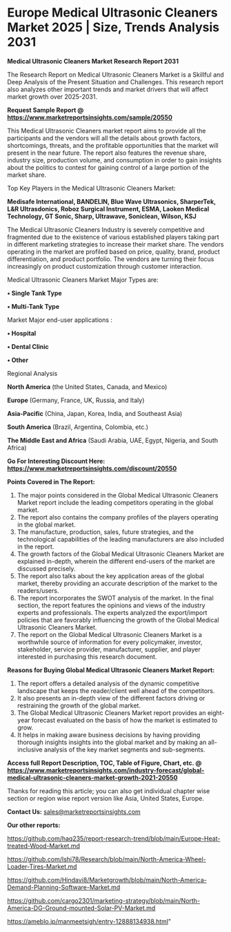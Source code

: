 # Europe Medical Ultrasonic Cleaners Market 2025 | Size, Trends Analysis 2031

<strong>Medical Ultrasonic Cleaners Market Research Report 2031</strong>

The Research Report on Medical Ultrasonic Cleaners Market is a Skillful and Deep Analysis of the Present Situation and Challenges. This research report also analyzes other important trends and market drivers that will affect market growth over 2025-2031.

<strong>Request Sample Report @ <a href=https://www.marketreportsinsights.com/sample/20550>https://www.marketreportsinsights.com/sample/20550</a></strong>

This Medical Ultrasonic Cleaners market report aims to provide all the participants and the vendors will all the details about growth factors, shortcomings, threats, and the profitable opportunities that the market will present in the near future. The report also features the revenue share, industry size, production volume, and consumption in order to gain insights about the politics to contest for gaining control of a large portion of the market share.

Top Key Players in the Medical Ultrasonic Cleaners Market:

<strong>Medisafe International, BANDELIN, Blue Wave Ultrasonics, SharperTek, L&R Ultrasdonics, Roboz Surgical Instrument, ESMA, Laoken Medical Technology, GT Sonic, Sharp, Ultrawave, Soniclean, Wilson, KSJ</strong>

The Medical Ultrasonic Cleaners Industry is severely competitive and fragmented due to the existence of various established players taking part in different marketing strategies to increase their market share. The vendors operating in the market are profiled based on price, quality, brand, product differentiation, and product portfolio. The vendors are turning their focus increasingly on product customization through customer interaction.

Medical Ultrasonic Cleaners Market Major Types are:

<strong>• Single Tank Type

• Multi-Tank Type</strong>

Market Major end-user applications :

<strong>• Hospital

• Dental Clinic

• Other</strong>

Regional Analysis

</u><strong><b>North America</b></strong> (the United States, Canada, and Mexico)

<strong><b>Europe </b></strong>(Germany, France, UK, Russia, and Italy)

<strong><b>Asia-Pacific</b></strong> (China, Japan, Korea, India, and Southeast Asia)

<strong><b>South America</b></strong> (Brazil, Argentina, Colombia, etc.)

<strong><b>The Middle East and Africa</b></strong> (Saudi Arabia, UAE, Egypt, Nigeria, and South Africa)

<strong>Go For Interesting Discount Here: <a href=https://www.marketreportsinsights.com/discount/20550>https://www.marketreportsinsights.com/discount/20550</a></strong>

<strong>Points Covered in The Report:</strong>
<ol>
  <li>The major points considered in the Global Medical Ultrasonic Cleaners Market report include the leading competitors operating in the global market.</li>
  <li>The report also contains the company profiles of the players operating in the global market.</li>
  <li>The manufacture, production, sales, future strategies, and the technological capabilities of the leading manufacturers are also included in the report.</li>
  <li>The growth factors of the Global Medical Ultrasonic Cleaners Market are explained in-depth, wherein the different end-users of the market are discussed precisely.</li>
  <li>The report also talks about the key application areas of the global market, thereby providing an accurate description of the market to the readers/users.</li>
  <li>The report incorporates the SWOT analysis of the market. In the final section, the report features the opinions and views of the industry experts and professionals. The experts analyzed the export/import policies that are favorably influencing the growth of the Global Medical Ultrasonic Cleaners Market.</li>
  <li>The report on the Global Medical Ultrasonic Cleaners Market is a worthwhile source of information for every policymaker, investor, stakeholder, service provider, manufacturer, supplier, and player interested in purchasing this research document.</li>
</ol>
<strong>Reasons for Buying Global Medical Ultrasonic Cleaners Market Report:</strong>

<ol>
  <li>The report offers a detailed analysis of the dynamic competitive landscape that keeps the reader/client well ahead of the competitors.</li>
  <li>It also presents an in-depth view of the different factors driving or restraining the growth of the global market.</li>
  <li>The Global Medical Ultrasonic Cleaners Market report provides an eight-year forecast evaluated on the basis of how the market is estimated to grow.</li>
  <li>It helps in making aware business decisions by having providing thorough insights insights into the global market and by making an all-inclusive analysis of the key market segments and sub-segments.</li>
</ol>
<strong>Access full Report Description, TOC, Table of Figure, Chart, etc. @ <a href=https://www.marketreportsinsights.com/industry-forecast/global-medical-ultrasonic-cleaners-market-growth-2021-20550>https://www.marketreportsinsights.com/industry-forecast/global-medical-ultrasonic-cleaners-market-growth-2021-20550</a></strong>


Thanks for reading this article; you can also get individual chapter wise section or region wise report version like Asia, United States, Europe.

<strong>Contact Us:</strong>
sales@marketreportsinsights.com

<strong>Our other reports:</strong>

<a href=https://github.com/haq235/report-research-trend/blob/main/Europe-Heat-treated-Wood-Market.md>https://github.com/haq235/report-research-trend/blob/main/Europe-Heat-treated-Wood-Market.md</a>

<a href=https://github.com/Ishi78/Research/blob/main/North-America-Wheel-Loader-Tires-Market.md>https://github.com/Ishi78/Research/blob/main/North-America-Wheel-Loader-Tires-Market.md</a>

<a href=https://github.com/Hindavi8/Marketgrowth/blob/main/North-America-Demand-Planning-Software-Market.md>https://github.com/Hindavi8/Marketgrowth/blob/main/North-America-Demand-Planning-Software-Market.md</a>

<a href=https://github.com/cargo2301/marketing-strategy/blob/main/North-America-DG-Ground-mounted-Solar-PV-Market.md>https://github.com/cargo2301/marketing-strategy/blob/main/North-America-DG-Ground-mounted-Solar-PV-Market.md</a>

<a href=https://ameblo.jp/manmeetsigh/entry-12888134938.html>https://ameblo.jp/manmeetsigh/entry-12888134938.html</a>"

